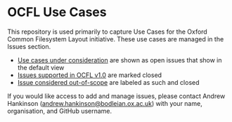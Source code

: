 # OCFL Use Cases

This repository is used primarily to capture Use Cases for the Oxford Common Filesystem Layout initiative. These use cases are managed in the Issues section.

  * [Use cases under consideration](https://github.com/OCFL/Use-Cases/issues) are shown as open issues that show in the default view
  * [Issues supported in OCFL v1.0](https://github.com/OCFL/Use-Cases/milestone/1?closed=1) are marked closed
  * [Issue considered out-of-scope](https://github.com/OCFL/Use-Cases/issues?utf8=%E2%9C%93&q=is%3Aissue+label%3A%22Confirmed%3A+Out-of-scope%22) are labeled as such and closed

If you would like access to add and manage issues, please contact Andrew Hankinson ([andrew.hankinson@bodleian.ox.ac.uk](mailto:andrew.hankinson@bodleian.ox.ac.uk)) with your name, organisation, and GitHub username.
